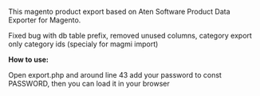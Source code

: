 This magento product export based on Aten Software Product Data Exporter for Magento.

Fixed bug with db table prefix, removed unused columns, category export only category ids (specialy for magmi import)

**How to use:**

Open export.php and around line 43 add your password to const PASSWORD, then you can load it in your browser
